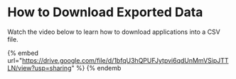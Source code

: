 # How to Download Exported Data

Watch the video below to learn how to download applications into a CSV file.

{% embed url="https://drive.google.com/file/d/1bfqU3hQPUFJytpvi6qdUnMmVSipJTTLN/view?usp=sharing" %} {% endemb
